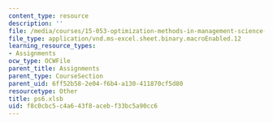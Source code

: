 ```yaml
---
content_type: resource
description: ''
file: /media/courses/15-053-optimization-methods-in-management-science-spring-2013/f8c0cbc5c4a643f8acebf33bc5a90cc6_ps6.xlsb
file_type: application/vnd.ms-excel.sheet.binary.macroEnabled.12
learning_resource_types:
- Assignments
ocw_type: OCWFile
parent_title: Assignments
parent_type: CourseSection
parent_uid: 6ff52b58-2e04-f6b4-a130-411870cf5d80
resourcetype: Other
title: ps6.xlsb
uid: f8c0cbc5-c4a6-43f8-aceb-f33bc5a90cc6
---
```


